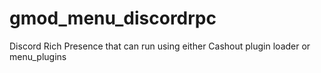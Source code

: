 # gmod_menu_discordrpc
Discord Rich Presence that can run using either Cashout plugin loader or menu_plugins
